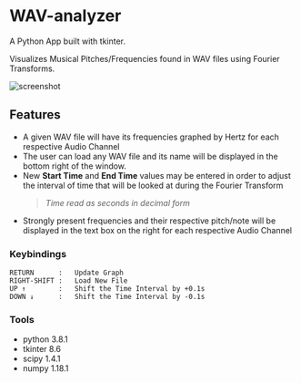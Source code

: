 # WAV-analyzer
A Python App built with tkinter.

Visualizes Musical Pitches/Frequencies found in WAV files using Fourier Transforms.

![screenshot](https://user-images.githubusercontent.com/48701178/73523177-e2c3de80-43cf-11ea-828b-7dfa3168991e.png)

## Features
- A given WAV file will have its frequencies graphed by Hertz for each respective Audio Channel 
- The user can load any WAV file and its name will be displayed in the bottom right of the window.
- New **Start Time** and **End Time** values may be entered in order to adjust the interval of time that will be looked at during the Fourier Transform 
  > *Time read as seconds in decimal form*
- Strongly present frequencies and their respective pitch/note will be displayed in the text box on the right for each respective Audio Channel

### Keybindings
```
RETURN      :   Update Graph
RIGHT-SHIFT :   Load New File
UP ↑        :   Shift the Time Interval by +0.1s
DOWN ↓      :   Shift the Time Interval by -0.1s
```
### Tools
- python  3.8.1
- tkinter 8.6
- scipy   1.4.1
- numpy   1.18.1
